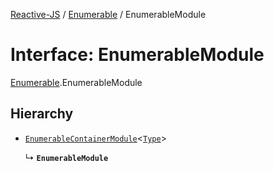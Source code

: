 [Reactive-JS](../README.md) / [Enumerable](../modules/Enumerable.md) / EnumerableModule

# Interface: EnumerableModule

[Enumerable](../modules/Enumerable.md).EnumerableModule

## Hierarchy

- [`EnumerableContainerModule`](types.EnumerableContainerModule.md)<[`Type`](../modules/Enumerable.md#type)\>

  ↳ **`EnumerableModule`**
